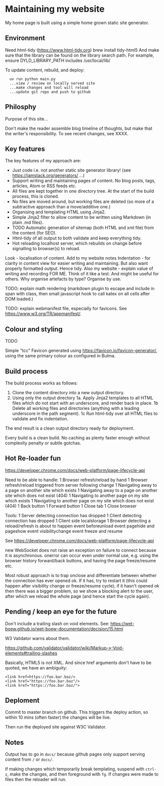# Maintaining my website

My home page is built using a simple home grown static site generator.

## Environment

Need html-tidy (https://www.html-tidy.org)
brew install tidy-html5
And make sure that the library can be found on the library search path.
For example, ensure DYLD_LIBRARY_PATH includes /usr/local/lib/

To update content, rebuild, and deploy:
```
  uv run python main.py
  ...view / review on locally served site
  ...make changes and tool will reload
  ...update git repo and push to github
```

## Philosphy

Purpose of this site...

Don't make the reader assemble blog timeline of thoughts, but make that the writer's responsibility. To see recent changes, see XXXX.

## Key features

The key features of my approach are:

* Just code i.e. not another static site generator library! (see https://jamstack.org/generators/ ...)
* Support writing and maintaining pages of content. No blog posts, tags, articles, Atom or RSS feeds etc.
* All files are kept together in one directory tree. At the start of the build process, this is cloned.
* No files are moved around, but working files are deleted (so more of a subtractive approach than a move/additive one.)
* Organising and templating HTML using Jinja2.
* Simple Jinja2 filter to allow content to be written using Markdown (in plain .md files).
* TODO Automatic generation of sitemap (both HTML and xml file) from the content (for SEO).
* Html-tidy of all output to both validate and keep everything tidy.
* Hot reloading localhost server, which rebuilds on change before signalling to browser(s) to reload.


Look - localisation of content. Add to my website notes
Indentation - for clarity in content view for easier writing and maintaining. But also want properly formatted output. Hence tidy.
Also my website - explain value of writing and recording FOR ME. Think of it like a test. And might be useful for others.
Why organise artefacts by type? Organise by use.


TODO: explain math rendering (markdown plugin to escape and include in span with class, then small javascript hook to call katex on all cells after DOM loaded.)

TODO: explain webmanifest file, especially for favicons. See https://www.w3.org/TR/appmanifest/.

## Colour and styling

TODO

Simple "tcc" Favicon generated using https://favicon.io/favicon-generator/, using the same primary colour as configured in Bulma.

## Build process

The build process works as follows:

1. Clone the content directory into a new output directory.
1. Using only the output directory
1a. Apply Jinja2 templates to all HTML files which do not start with an underscore, and render back in place.
1b Delete all working files and directories (anything with a leading underscore in the path segment).
1c Run html-tidy over all HTML files to validate and fix indentation.

The end result is a clean output directory ready for deployment.

Every build is a clean build. No caching as plenty faster enough without complexity penalty or subtle gotchas.


## Hot Re-loader fun

https://developer.chrome.com/docs/web-platform/page-lifecycle-api

Need to be able to handle:
1 Browser refresh/reload by hand
1 Browser refresh/reload triggered from server following change
1 Navigating away to a page on another site which exists
1 Navigating away to a page on another site which does not exist (404)
1 Navigating to another page on my site which exists
1 Navigating to another page on my site which does not exist (404)
1 Back button
1 Forward button
1 Close tab
1 Close browser

Tools:
1 Server detecting connection has dropped
1 Client detecting connection has dropped
1 Client side localstorage
1 Browser detecting a reload/refresh is about to happen
  event beforeunload
  event pagehide and pageshow
  event visibilitychange
  event freeze and resume

See https://developer.chrome.com/docs/web-platform/page-lifecycle-api

new WebSocket does not raise an exception on failure to connect because it is asynchronous.
onerror can occur even under normal use, e.g. using the browser history forward/back buttons, and having the page freeze/resume etc.

Most robust approach is to trap onclose and differentiate between whether the connection has ever opened ok. If it has, try to restart it (this could happen after visibility change or freeze/resume cycle); if it hasn't opened ok then there was a bigger problem, so we show a blocking alert to the user, after which we reload the whole page (and hence start the cycle again).


## Pending / keep an eye for the future

Don't include a trailing slash on void elements. See:
https://wet-boew.github.io/wet-boew-documentation/decision/15.html

W3 Validator warns about them.

https://github.com/validator/validator/wiki/Markup-»-Void-elements#trailing-slashes

Basically, HTML5 is not XML. And since href arguments don't have to be quoted, we have an ambiguity:
```
<link href=https://foo.bar.baz/>
<link href="https://foo.bar.baz"/>
<link href="https://foo.bar.baz/">
```

## Deploment

Commit to master branch on github. This triggers the deploy action, so within 10 mins (often faster) the changes will be live.

Then run the deployed site  against W3C Validator.

## Notes

Output has to go in `docs/` because github pages only support serving content from `/` or `docs/`.

If making changes which temporarily break templating, suspend with `ctrl-z`, make the changes, and then foreground with `fg`. If changes were made to files then the reloader will run.
